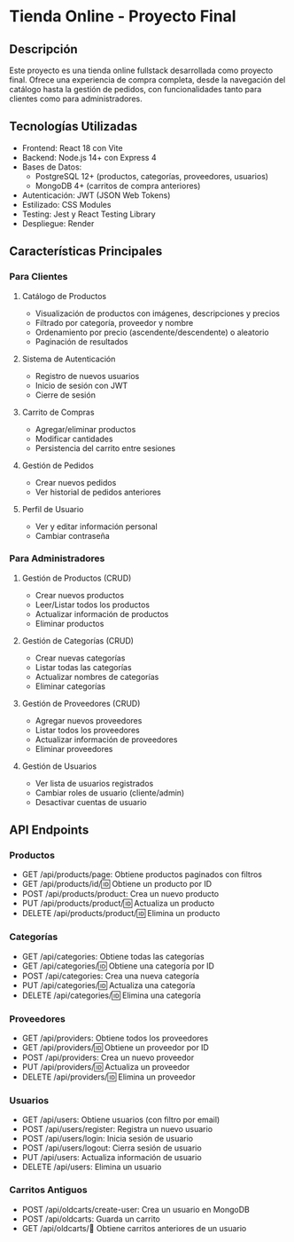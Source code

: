 # Tienda Online - Proyecto Final

## Descripción
Este proyecto es una tienda online fullstack desarrollada como proyecto final. Ofrece una experiencia de compra completa, desde la navegación del catálogo hasta la gestión de pedidos, con funcionalidades tanto para clientes como para administradores.

## Tecnologías Utilizadas
- Frontend: React 18 con Vite
- Backend: Node.js 14+ con Express 4
- Bases de Datos: 
  - PostgreSQL 12+ (productos, categorías, proveedores, usuarios)
  - MongoDB 4+ (carritos de compra anteriores)
- Autenticación: JWT (JSON Web Tokens)
- Estilizado: CSS Modules
- Testing: Jest y React Testing Library
- Despliegue: Render

## Características Principales

### Para Clientes
1. Catálogo de Productos
   - Visualización de productos con imágenes, descripciones y precios
   - Filtrado por categoría, proveedor y nombre
   - Ordenamiento por precio (ascendente/descendente) o aleatorio
   - Paginación de resultados

2. Sistema de Autenticación
   - Registro de nuevos usuarios
   - Inicio de sesión con JWT
   - Cierre de sesión

3. Carrito de Compras
   - Agregar/eliminar productos
   - Modificar cantidades
   - Persistencia del carrito entre sesiones

4. Gestión de Pedidos
   - Crear nuevos pedidos
   - Ver historial de pedidos anteriores

5. Perfil de Usuario
   - Ver y editar información personal
   - Cambiar contraseña

### Para Administradores
1. Gestión de Productos (CRUD)
   - Crear nuevos productos
   - Leer/Listar todos los productos
   - Actualizar información de productos
   - Eliminar productos

2. Gestión de Categorías (CRUD)
   - Crear nuevas categorías
   - Listar todas las categorías
   - Actualizar nombres de categorías
   - Eliminar categorías

3. Gestión de Proveedores (CRUD)
   - Agregar nuevos proveedores
   - Listar todos los proveedores
   - Actualizar información de proveedores
   - Eliminar proveedores

4. Gestión de Usuarios
   - Ver lista de usuarios registrados
   - Cambiar roles de usuario (cliente/admin)
   - Desactivar cuentas de usuario

## API Endpoints

### Productos
- GET /api/products/page: Obtiene productos paginados con filtros
- GET /api/products/id/:id: Obtiene un producto por ID
- POST /api/products/product: Crea un nuevo producto
- PUT /api/products/product/:id: Actualiza un producto
- DELETE /api/products/product/:id: Elimina un producto

### Categorías
- GET /api/categories: Obtiene todas las categorías
- GET /api/categories/:id: Obtiene una categoría por ID
- POST /api/categories: Crea una nueva categoría
- PUT /api/categories/:id: Actualiza una categoría
- DELETE /api/categories/:id: Elimina una categoría

### Proveedores
- GET /api/providers: Obtiene todos los proveedores
- GET /api/providers/:id: Obtiene un proveedor por ID
- POST /api/providers: Crea un nuevo proveedor
- PUT /api/providers/:id: Actualiza un proveedor
- DELETE /api/providers/:id: Elimina un proveedor

### Usuarios
- GET /api/users: Obtiene usuarios (con filtro por email)
- POST /api/users/register: Registra un nuevo usuario
- POST /api/users/login: Inicia sesión de usuario
- POST /api/users/logout: Cierra sesión de usuario
- PUT /api/users: Actualiza información de usuario
- DELETE /api/users: Elimina un usuario

### Carritos Antiguos
- POST /api/oldcarts/create-user: Crea un usuario en MongoDB
- POST /api/oldcarts: Guarda un carrito
- GET /api/oldcarts/:email: Obtiene carritos anteriores de un usuario
